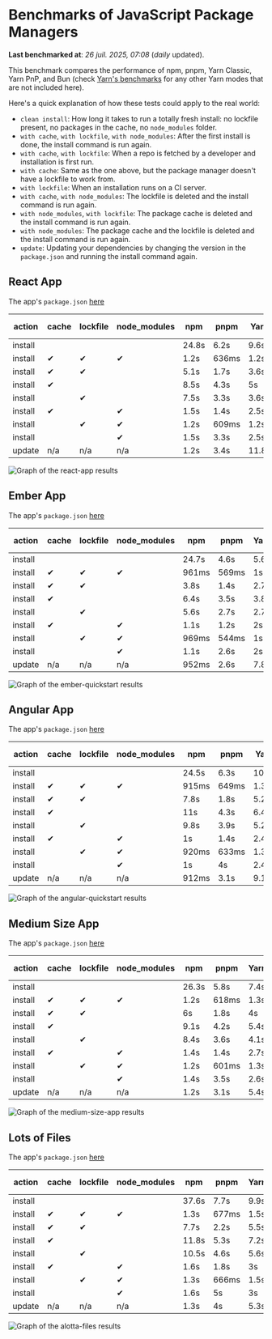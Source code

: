 # Benchmarks of JavaScript Package Managers

**Last benchmarked at**: _26 juil. 2025, 07:08_ (_daily_ updated).

This benchmark compares the performance of npm, pnpm, Yarn Classic, Yarn PnP, and Bun (check [Yarn's benchmarks](https://yarnpkg.com/benchmarks) for any other Yarn modes that are not included here).

Here's a quick explanation of how these tests could apply to the real world:

- `clean install`: How long it takes to run a totally fresh install: no lockfile present, no packages in the cache, no `node_modules` folder.
- `with cache`, `with lockfile`, `with node_modules`: After the first install is done, the install command is run again.
- `with cache`, `with lockfile`: When a repo is fetched by a developer and installation is first run.
- `with cache`: Same as the one above, but the package manager doesn't have a lockfile to work from.
- `with lockfile`: When an installation runs on a CI server.
- `with cache`, `with node_modules`: The lockfile is deleted and the install command is run again.
- `with node_modules`, `with lockfile`: The package cache is deleted and the install command is run again.
- `with node_modules`: The package cache and the lockfile is deleted and the install command is run again.
- `update`: Updating your dependencies by changing the version in the `package.json` and running the install command again.

## React App

The app's `package.json` [here](./fixtures/react-app/package.json)

| action  | cache | lockfile | node_modules| npm | pnpm | Yarn | Yarn PnP | Bun |
| ---     | ---   | ---      | ---         | --- | ---  | ---  | ---      | --- |
| install |       |          |             | 24.8s | 6.2s | 9.6s | 2.6s | 1.4s |
| install | ✔     | ✔        | ✔           | 1.2s | 636ms | 1.2s | n/a | 34ms |
| install | ✔     | ✔        |             | 5.1s | 1.7s | 3.6s | 982ms | 435ms |
| install | ✔     |          |             | 8.5s | 4.3s | 5s | 2.2s | 413ms |
| install |       | ✔        |             | 7.5s | 3.3s | 3.6s | 973ms | 416ms |
| install | ✔     |          | ✔           | 1.5s | 1.4s | 2.5s | n/a | 32ms |
| install |       | ✔        | ✔           | 1.2s | 609ms | 1.2s | n/a | 30ms |
| install |       |          | ✔           | 1.5s | 3.3s | 2.5s | n/a | 29ms |
| update  | n/a | n/a | n/a | 1.2s | 3.4s | 11.8s | 3s | 33ms |

<img alt="Graph of the react-app results" src="results/img/react-app.svg" />

## Ember App

The app's `package.json` [here](./fixtures/ember-quickstart/package.json)

| action  | cache | lockfile | node_modules| npm | pnpm | Yarn | Yarn PnP | Bun |
| ---     | ---   | ---      | ---         | --- | ---  | ---  | ---      | --- |
| install |       |          |             | 24.7s | 4.6s | 5.6s | 2.2s | 1s |
| install | ✔     | ✔        | ✔           | 961ms | 569ms | 1s | n/a | 26ms |
| install | ✔     | ✔        |             | 3.8s | 1.4s | 2.7s | 862ms | 345ms |
| install | ✔     |          |             | 6.4s | 3.5s | 3.8s | 1.9s | 325ms |
| install |       | ✔        |             | 5.6s | 2.7s | 2.7s | 867ms | 333ms |
| install | ✔     |          | ✔           | 1.1s | 1.2s | 2s | n/a | 26ms |
| install |       | ✔        | ✔           | 969ms | 544ms | 1s | n/a | 24ms |
| install |       |          | ✔           | 1.1s | 2.6s | 2s | n/a | 24ms |
| update  | n/a | n/a | n/a | 952ms | 2.6s | 7.8s | 2.7s | 27ms |

<img alt="Graph of the ember-quickstart results" src="results/img/ember-quickstart.svg" />

## Angular App

The app's `package.json` [here](./fixtures/angular-quickstart/package.json)

| action  | cache | lockfile | node_modules| npm | pnpm | Yarn | Yarn PnP | Bun |
| ---     | ---   | ---      | ---         | --- | ---  | ---  | ---      | --- |
| install |       |          |             | 24.5s | 6.3s | 10.7s | 2.7s | 1.6s |
| install | ✔     | ✔        | ✔           | 915ms | 649ms | 1.3s | n/a | 29ms |
| install | ✔     | ✔        |             | 7.8s | 1.8s | 5.2s | 1.2s | 839ms |
| install | ✔     |          |             | 11s | 4.3s | 6.4s | 2.3s | 823ms |
| install |       | ✔        |             | 9.8s | 3.9s | 5.2s | 1.2s | 816ms |
| install | ✔     |          | ✔           | 1s | 1.4s | 2.4s | n/a | 28ms |
| install |       | ✔        | ✔           | 920ms | 633ms | 1.3s | n/a | 25ms |
| install |       |          | ✔           | 1s | 4s | 2.4s | n/a | 25ms |
| update  | n/a | n/a | n/a | 912ms | 3.1s | 9.1s | 2.5s | 33ms |

<img alt="Graph of the angular-quickstart results" src="results/img/angular-quickstart.svg" />

## Medium Size App

The app's `package.json` [here](./fixtures/medium-size-app/package.json)

| action  | cache | lockfile | node_modules| npm | pnpm | Yarn | Yarn PnP | Bun |
| ---     | ---   | ---      | ---         | --- | ---  | ---  | ---      | --- |
| install |       |          |             | 26.3s | 5.8s | 7.4s | 2.8s | 1.4s |
| install | ✔     | ✔        | ✔           | 1.2s | 618ms | 1.3s | n/a | 31ms |
| install | ✔     | ✔        |             | 6s | 1.8s | 4s | 1.1s | 481ms |
| install | ✔     |          |             | 9.1s | 4.2s | 5.4s | 2.4s | 466ms |
| install |       | ✔        |             | 8.4s | 3.6s | 4.1s | 1.1s | 454ms |
| install | ✔     |          | ✔           | 1.4s | 1.4s | 2.7s | n/a | 31ms |
| install |       | ✔        | ✔           | 1.2s | 601ms | 1.3s | n/a | 28ms |
| install |       |          | ✔           | 1.4s | 3.5s | 2.6s | n/a | 28ms |
| update  | n/a | n/a | n/a | 1.2s | 3.1s | 5.4s | 2.3s | 38ms |

<img alt="Graph of the medium-size-app results" src="results/img/medium-size-app.svg" />

## Lots of Files

The app's `package.json` [here](./fixtures/alotta-files/package.json)

| action  | cache | lockfile | node_modules| npm | pnpm | Yarn | Yarn PnP | Bun |
| ---     | ---   | ---      | ---         | --- | ---  | ---  | ---      | --- |
| install |       |          |             | 37.6s | 7.7s | 9.9s | 3.3s | 1.8s |
| install | ✔     | ✔        | ✔           | 1.3s | 677ms | 1.5s | n/a | 63ms |
| install | ✔     | ✔        |             | 7.7s | 2.2s | 5.5s | 1.3s | 698ms |
| install | ✔     |          |             | 11.8s | 5.3s | 7.2s | 2.8s | 702ms |
| install |       | ✔        |             | 10.5s | 4.6s | 5.6s | 1.3s | 709ms |
| install | ✔     |          | ✔           | 1.6s | 1.8s | 3s | n/a | 39ms |
| install |       | ✔        | ✔           | 1.3s | 666ms | 1.5s | n/a | 35ms |
| install |       |          | ✔           | 1.6s | 5s | 3s | n/a | 35ms |
| update  | n/a | n/a | n/a | 1.3s | 4s | 5.3s | 2.8s | 82ms |

<img alt="Graph of the alotta-files results" src="results/img/alotta-files.svg" />